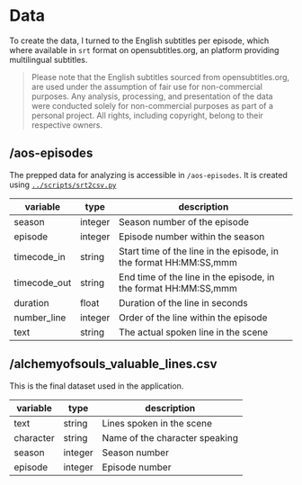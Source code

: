 # Data
To create the data, I turned to the English subtitles per episode, which where available in `srt` format on opensubtitles.org, an platform providing multilingual subtitles.
> Please note that the English subtitles sourced from opensubtitles.org, are used under the assumption of fair use for non-commercial purposes. Any analysis, processing, and presentation of the data were conducted solely for non-commercial purposes as part of a personal project. All rights, including copyright, belong to their respective owners.

## /aos-episodes
The prepped data for analyzing is accessible in `/aos-episodes`. It is created using [`../scripts/srt2csv.py`](../scripts/srt2csv.py)

| variable     | type    | description                                                       |
| ------------ | ------- | ----------------------------------------------------------------- |
| season       | integer | Season number of the episode                                      |
| episode      | integer | Episode number within the season                                  |
| timecode_in  | string   | Start time of the line in the episode, in the format HH:MM:SS,mmm |
| timecode_out | string   | End time of the line in the episode, in the format HH:MM:SS,mmm   |
| duration     | float   | Duration of the line in seconds                                   |
| number_line  | integer | Order of the line within the episode                       |
| text         | string  | The actual spoken line in the scene                               |

## /alchemyofsouls_valuable_lines.csv
This is the final dataset used in the application.

| variable  | type    | description                    |
|-----------|---------|--------------------------------|
| text      | string  | Lines spoken in the scene      |
| character | string  | Name of the character speaking |
| season    | integer | Season number                  |
| episode   | integer | Episode number                 |


